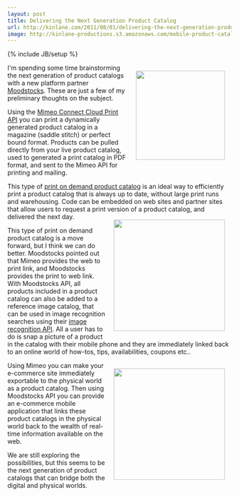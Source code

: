 ```yaml
---
layout: post
title: Delivering the Next Generation Product Catalog
url: http://kinlane.com/2011/08/01/delivering-the-next-generation-product-catalog/
image: http://kinlane-productions.s3.amazonaws.com/mobile-product-catalog-on-iphone.jpg
---
```

{% include JB/setup %}
<p>
     <img style="padding: 15px;" src="http://kinlane-productions.s3.amazonaws.com/mobile-product-catalog-on-iphone.jpg"  width="200" align="right" />I'm spending some time brainstorming the next generation of product catalogs with a new platform partner <a title="Moodstocks" href="http://www.moodstocks.com/">Moodstocks</a>. These are just a few of my preliminary thoughts on the subject.
</p>

<p>
     Using the <a title="Mimeo Connect Cloud Print API" href="http://developer.mimeo.com">Mimeo Connect Cloud Print API</a> you can print a dynamically generated product catalog in a magazine (saddle stitch) or perfect bound format. Products can be pulled directly from your live product catalog, used to generated a print catalog in PDF format, and sent to the Mimeo API for printing and mailing.
</p>

<p>
     This type of <a title="print on demand product catalog" href="http://developer.mimeo.com/projects/idea_detail.php?ID=9">print on demand product catalog</a> is an ideal way to efficiently print a product catalog that is always up to date, without large print runs and warehousing. Code can be embedded on web sites and partner sites that allow users to request a print version of a product catalog, and delivered the next day.<a title="Moodstocks" href="http://www.mimeo.com/"><img style="padding: 15px;" src="http://kinlane-productions.s3.amazonaws.com/mimeo-logo.jpg"  width="250" align="right" /></a>
</p>

<p>
     This type of print on demand product catalog is a move forward, but I think we can do better. Moodstocks pointed out that Mimeo provides the web to print link, and Moodstocks provides the print to web link. With Moodstocks API, all products included in a product catalog can also be added to a reference image catalog, that can be used in image recognition searches using their <a title="image recognition API" href="http://blog.apievangelist.com/2011/07/31/api-stack-image-recognition-with-moodstocks-api/">image recognition API</a>. All a user has to do is snap a picture of a product in the catalog with their mobile phone and they are immediately linked back to an online world of how-tos, tips, availabilities, coupons etc..
</p>

<p>
     <a title="Moodstocks" href="http://www.moodstocks.com/"><img style="padding: 15px;" src="http://kinlane-productions.s3.amazonaws.com/api-evangelist/moodstocks/Moodstocks-Logo.png"  width="250" align="right" /></a>Using Mimeo you can make your e-commerce site immediately exportable to the physical world as a product catalog. Then using Moodstocks API you can provide an e-commerce mobile application that links these product catalogs in the physical world back to the wealth of real-time information available on the web.
</p>

<p>
     We are still exploring the possibilities, but this seems to be the next generation of product catalogs that can bridge both the digital and physical worlds.
</p>